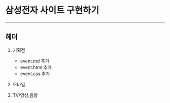 # 삼성전자 사이트 구현하기

---

## 헤더

1. 기획전
   - event.md 추가
   - event.html 추가
   - event.css 추가
2. 모바일

3. TV/영상,음향
